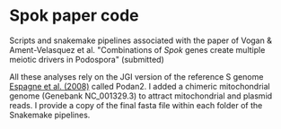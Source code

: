 # Spok paper code
Scripts and snakemake pipelines associated with the paper of Vogan &amp; Ament-Velasquez et al. "Combinations of *Spok* genes create multiple meiotic drivers in Podospora" (submitted)

All these analyses rely on the JGI version of the reference S genome [Espagne et al. (2008)](https://genomebiology.biomedcentral.com/articles/10.1186/gb-2008-9-5-r77) called Podan2. I added a chimeric mitochondrial genome (Genebank NC_001329.3) to attract mitochondrial and plasmid reads. I provide a copy of the final fasta file within each folder of the Snakemake pipelines.
